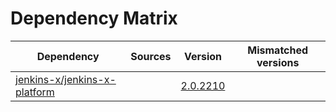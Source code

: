 # Dependency Matrix

Dependency | Sources | Version | Mismatched versions
---------- | ------- | ------- | -------------------
[jenkins-x/jenkins-x-platform](https://github.com/jenkins-x/jenkins-x-platform) |  | [2.0.2210](https://github.com/jenkins-x/jenkins-x-platform/releases/tag/v2.0.2210) | 
